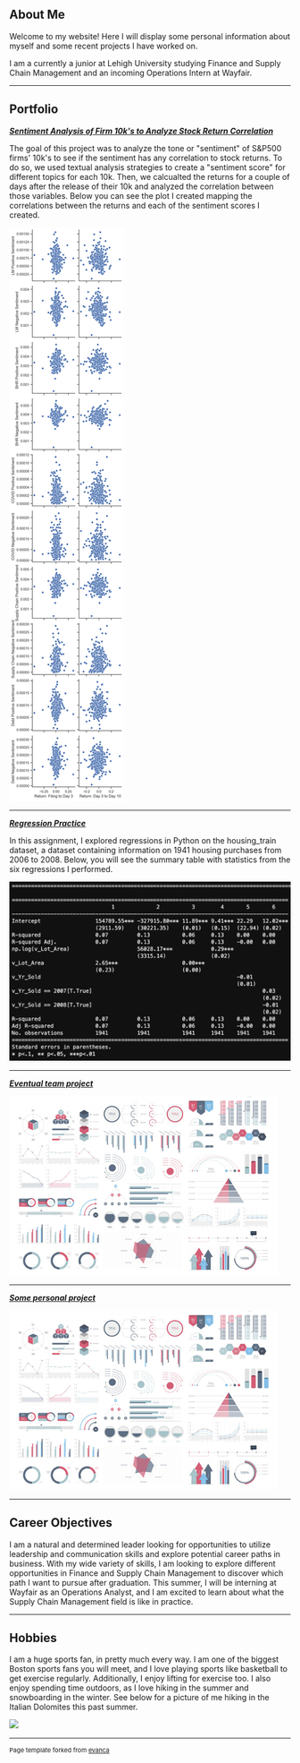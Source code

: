 ## About Me

Welcome to my website! Here I will display some personal information about myself and some recent projects I have worked on.

I am a currently a junior at Lehigh University studying Finance and Supply Chain Management and an incoming Operations Intern at Wayfair.

<!-- Upload your own photo and change the path -->


---

## Portfolio

<!-- You can link to other websites, PDFs in this repo, and other pages in this repo -->

_**[Sentiment Analysis of Firm 10k's to Analyze Stock Return Correlation](report/report.md)**_

The goal of this project was to analyze the tone or "sentiment" of S&P500 firms' 10k's to see if the sentiment has any correlation to stock returns. To do so, we used textual analysis strategies to create a "sentiment score" for different topics for each 10k. Then, we calcualted the returns for a couple of days after the release of their 10k and analyzed the correlation between those variables. Below you can see the plot I created mapping the correlations between the returns and each of the sentiment scores I created.

<img src="report/output_23_1.png?raw=true"/>

---

_**[Regression Practice](regression/regression.md)**_

In this assignment, I explored regressions in Python on the housing_train dataset, a dataset containing information on 1941 housing purchases from 2006 to 2008. Below, you will see the summary table with statistics from the six regressions I performed.

<img src="regression/Screen Shot 2023-04-06 at 10.06.36 AM.png?raw=true"/>

---

_**[Eventual team project](https://donbowen.github.io/teamproject/)**_

<img src="images/dummy_thumbnail.jpg?raw=true"/>

---

_**[Some personal project](/pdf/sample_presentation.pdf)**_

<img src="images/dummy_thumbnail.jpg?raw=true"/>

---

## Career Objectives

I am a natural and determined leader looking for opportunities to utilize leadership and communication skills and explore potential career paths in business. With my wide variety of skills, I am looking to explore different opportunities in Finance and Supply Chain Management to discover which path I want to pursue after graduation. This summer, I will be interning at Wayfair as an Operations Analyst, and I am excited to learn about what the Supply Chain Management field is like in practice.

---

## Hobbies

I am a huge sports fan, in pretty much every way. I am one of the biggest Boston sports fans you will meet, and I love playing sports like basketball to get exercise regularly. Additionally, I enjoy lifting for exercise too. I also enjoy spending time outdoors, as I love hiking in the summer and snowboarding in the winter. See below for a picture of me hiking in the Italian Dolomites this past summer.

<img src="images/dIMG_1008.jpg?raw=true"/>

---
<p style="font-size:11px">Page template forked from <a href="https://github.com/evanca/quick-portfolio">evanca</a></p>
<!-- Remove above link if you don't want to attibute -->
